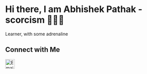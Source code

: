 
<h1>Hi there, I am Abhishek Pathak - scorcism 🙋🏽‍♂️</h1> 



Learner, with some adrenaline

 **Connect with Me**
---
 [<img align="left" alt="Email -Rohan Das" width="30px" src="https://www.flaticon.com/svg/static/icons/svg/732/732200.svg" />](mailto:abhishekpathak1720@gmail.com)
